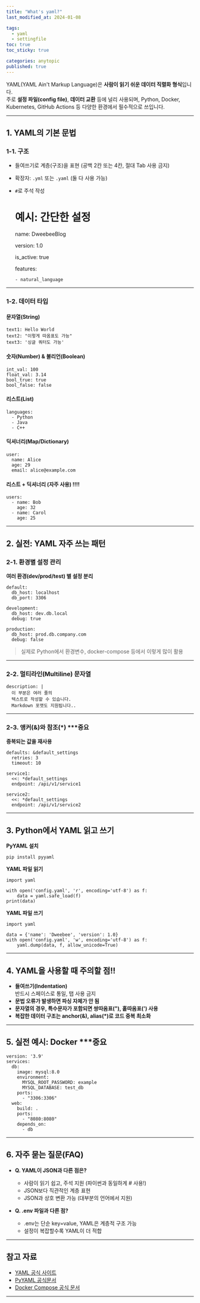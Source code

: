 ```yaml
---
title: "What's yaml?"
last_modified_at: 2024-01-08

tags:
  - yaml
  - settingfile
toc: true
toc_sticky: true

categories: anytopic
published: true
---
```


YAML(YAML Ain't Markup Language)은 **사람이 읽기 쉬운 데이터 직렬화 형식**입니다.  
주로 **설정 파일(config file)**, **데이터 교환** 등에 널리 사용되며, Python, Docker, Kubernetes, GitHub Actions 등 다양한 환경에서 필수적으로 쓰입니다.

---

## 1. YAML의 기본 문법

### 1-1. 구조

- 들여쓰기로 계층(구조)을 표현 (공백 2칸 또는 4칸, 절대 Tab 사용 금지)
- 확장자: `.yml` 또는 `.yaml` (둘 다 사용 가능)
- `#`로 주석 작성

    # 예시: 간단한 설정
    name: DweebeeBlog

    version: 1.0

    is_active: true

    features:

      - natural_language

---

### 1-2. 데이터 타입

#### 문자열(String)
    text1: Hello World
    text2: "이렇게 따옴표도 가능"
    text3: '싱글 쿼터도 가능'

#### 숫자(Number) & 불리언(Boolean)
    int_val: 100
    float_val: 3.14
    bool_true: true
    bool_false: false

#### 리스트(List)
    languages:
      - Python
      - Java
      - C++

#### 딕셔너리(Map/Dictionary)
    user:
      name: Alice
      age: 29
      email: alice@example.com

#### 리스트 + 딕셔너리 (자주 사용) !!!!
    users:
      - name: Bob
        age: 32
      - name: Carol
        age: 25

---

## 2. 실전: YAML 자주 쓰는 패턴

### 2-1. 환경별 설정 관리

**여러 환경(dev/prod/test) 별 설정 분리**

    default:
      db_host: localhost
      db_port: 3306

    development:
      db_host: dev.db.local
      debug: true

    production:
      db_host: prod.db.company.com
      debug: false

> 실제로 Python에서 환경변수, docker-compose 등에서 이렇게 많이 활용

---

### 2-2. 멀티라인(Multiline) 문자열

    description: |
      이 부분은 여러 줄의
      텍스트로 작성할 수 있습니다.
      Markdown 포맷도 지원됩니다..

---

### 2-3. 앵커(&)와 참조(*) ***중요

**중복되는 값을 재사용**

    defaults: &default_settings
      retries: 3
      timeout: 10

    service1:
      <<: *default_settings
      endpoint: /api/v1/service1

    service2:
      <<: *default_settings
      endpoint: /api/v1/service2

---

## 3. Python에서 YAML 읽고 쓰기

**PyYAML 설치**
    
    pip install pyyaml

**YAML 파일 읽기**

    import yaml

    with open('config.yaml', 'r', encoding='utf-8') as f:
        data = yaml.safe_load(f)
    print(data)

**YAML 파일 쓰기**

    import yaml

    data = {'name': 'Dweebee', 'version': 1.0}
    with open('config.yaml', 'w', encoding='utf-8') as f:
        yaml.dump(data, f, allow_unicode=True)

---

## 4. YAML을 사용할 때 주의할 점!!

- **들여쓰기(Indentation)**  
  반드시 스페이스로 통일, 탭 사용 금지
- **문법 오류가 발생하면 파싱 자체가 안 됨**
- **문자열의 경우, 특수문자가 포함되면 쌍따옴표("), 홑따옴표(') 사용**
- **복잡한 데이터 구조는 anchor(&), alias(*)로 코드 중복 최소화**

---

## 5. 실전 예시: Docker  ***중요

    version: '3.9'
    services:
      db:
        image: mysql:8.0
        environment:
          MYSQL_ROOT_PASSWORD: example
          MYSQL_DATABASE: test_db
        ports:
          - "3306:3306"
      web:
        build: .
        ports:
          - "8080:8080"
        depends_on:
          - db

---

## 6. 자주 묻는 질문(FAQ)

- **Q. YAML이 JSON과 다른 점은?**  
  - 사람이 읽기 쉽고, 주석 지원 (파이썬과 동일하게 # 사용!)
  - JSON보다 직관적인 계층 표현  
  - JSON과 상호 변환 가능 (대부분의 언어에서 지원)

- **Q. .env 파일과 다른 점?**  
  - .env는 단순 key=value, YAML은 계층적 구조 가능  
  - 설정이 복잡할수록 YAML이 더 적합

---

## 참고 자료

- [YAML 공식 사이트](https://yaml.org/)
- [PyYAML 공식문서](https://pyyaml.org/wiki/PyYAMLDocumentation)
- [Docker Compose 공식 문서](https://docs.docker.com/compose/)

---




